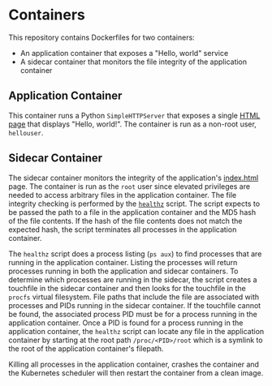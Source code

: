 # Containers
This repository contains Dockerfiles for two containers:
* An application container that exposes a "Hello, world" service
* A sidecar container that monitors the file integrity of the application container

## Application Container
This container runs a Python `SimpleHTTPServer` that exposes a single [HTML page](./hello_server/index.html) that displays "Hello, world!".
The container is run as a non-root user, `hellouser`.

## Sidecar Container
The sidecar container monitors the integrity of the application's [index.html](./hello_server/index.html) page. The container is run as the `root` user since elevated
privileges are needed to access arbitrary files in the application container. The file integrity checking is performed by the [`healthz`](./fim/healthz) script. The
script expects to be passed the path to a file in the application container and the MD5 hash of the file contents. If the hash of the file contents does not match the
expected hash, the script terminates all processes in the application container.

The `healthz` script does a process listing (`ps aux`) to find processes that are running in the application container. Listing the processes will return processes
running in both the application and sidecar containers. To determine which processes are running in the sidecar, the script creates a touchfile in the sidecar
container and then looks for the touchfile in the `procfs` virtual filesystem. File paths that include the file are associated with processes and PIDs running in
the sidecar container. If the touchfile cannot be found, the associated process PID must be for a process running in the application container. Once a PID is found for
a process running in the application container, the `healthz` script can locate any file in the application container by starting at the root path `/proc/<PID>/root`
which is a symlink to the root of the application container's filepath.

Killing all processes in the application container, crashes the container and the Kubernetes scheduler will then restart the container from a clean image.
